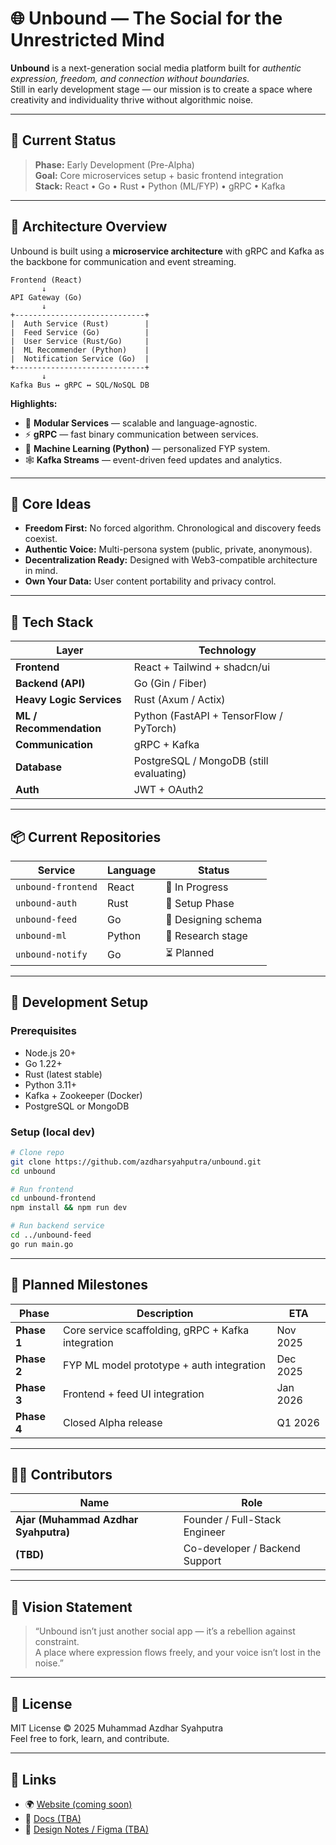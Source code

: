 # 🌐 Unbound — The Social for the Unrestricted Mind

**Unbound** is a next-generation social media platform built for *authentic expression, freedom, and connection without boundaries.*  
Still in early development stage — our mission is to create a space where creativity and individuality thrive without algorithmic noise.

---

## 🚧 Current Status
> **Phase:** Early Development (Pre-Alpha)  
> **Goal:** Core microservices setup + basic frontend integration  
> **Stack:** React • Go • Rust • Python (ML/FYP) • gRPC • Kafka

---

## 🧱 Architecture Overview

Unbound is built using a **microservice architecture** with gRPC and Kafka as the backbone for communication and event streaming.

```
Frontend (React)
       ↓
API Gateway (Go)
       ↓
+-----------------------------+
|  Auth Service (Rust)        |
|  Feed Service (Go)          |
|  User Service (Rust/Go)     |
|  ML Recommender (Python)    |
|  Notification Service (Go)  |
+-----------------------------+
       ↓
Kafka Bus ↔ gRPC ↔ SQL/NoSQL DB
```

**Highlights:**
- 🧩 **Modular Services** — scalable and language-agnostic.  
- ⚡ **gRPC** — fast binary communication between services.  
- 🧠 **Machine Learning (Python)** — personalized FYP system.  
- 🕸️ **Kafka Streams** — event-driven feed updates and analytics.  

---

## 🧠 Core Ideas
- **Freedom First:** No forced algorithm. Chronological and discovery feeds coexist.  
- **Authentic Voice:** Multi-persona system (public, private, anonymous).  
- **Decentralization Ready:** Designed with Web3-compatible architecture in mind.  
- **Own Your Data:** User content portability and privacy control.

---

## 🧩 Tech Stack

| Layer | Technology |
|-------|-------------|
| **Frontend** | React + Tailwind + shadcn/ui |
| **Backend (API)** | Go (Gin / Fiber) |
| **Heavy Logic Services** | Rust (Axum / Actix) |
| **ML / Recommendation** | Python (FastAPI + TensorFlow / PyTorch) |
| **Communication** | gRPC + Kafka |
| **Database** | PostgreSQL / MongoDB (still evaluating) |
| **Auth** | JWT + OAuth2 |

---

## 📦 Current Repositories

| Service | Language | Status |
|----------|-----------|---------|
| `unbound-frontend` | React | 🚧 In Progress |
| `unbound-auth` | Rust | 🧱 Setup Phase |
| `unbound-feed` | Go | 🧩 Designing schema |
| `unbound-ml` | Python | 🧠 Research stage |
| `unbound-notify` | Go | ⏳ Planned |

---

## 🧰 Development Setup

### Prerequisites
- Node.js 20+
- Go 1.22+
- Rust (latest stable)
- Python 3.11+
- Kafka + Zookeeper (Docker)
- PostgreSQL or MongoDB

### Setup (local dev)
```bash
# Clone repo
git clone https://github.com/azdharsyahputra/unbound.git
cd unbound

# Run frontend
cd unbound-frontend
npm install && npm run dev

# Run backend service
cd ../unbound-feed
go run main.go
```

---

## 🧪 Planned Milestones

| Phase | Description | ETA |
|--------|--------------|------|
| **Phase 1** | Core service scaffolding, gRPC + Kafka integration | Nov 2025 |
| **Phase 2** | FYP ML model prototype + auth integration | Dec 2025 |
| **Phase 3** | Frontend + feed UI integration | Jan 2026 |
| **Phase 4** | Closed Alpha release | Q1 2026 |

---

## 🧑‍💻 Contributors
| Name | Role |
|------|------|
| **Ajar (Muhammad Azdhar Syahputra)** | Founder / Full-Stack Engineer |
| **(TBD)** | Co-developer / Backend Support |

---

## 💬 Vision Statement
> “Unbound isn’t just another social app — it’s a rebellion against constraint.  
> A place where expression flows freely, and your voice isn’t lost in the noise.”

---

## 🪪 License
MIT License © 2025 Muhammad Azdhar Syahputra  
Feel free to fork, learn, and contribute.

---

## 🧭 Links
- 🌍 [Website (coming soon)](https://unbound.social)
- 📘 [Docs (TBA)](https://docs.unbound.social)
- 🧠 [Design Notes / Figma (TBA)](https://figma.com/unbound)
